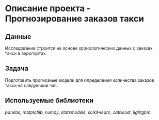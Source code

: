 # Описание проекта - Прогнозирование заказов такси

## Данные

Исследование строится на основе хронологических данных о заказах такси в аэропортах.

## Задача

Подготовить прогнозные модели для определения количества заказов такси на следующий час.

## Используемые библиотеки
*pandas*, *matplotlib*, *numpy*, *statsmodels*, *scikit-learn*, *catboost*, *lightgbm*.